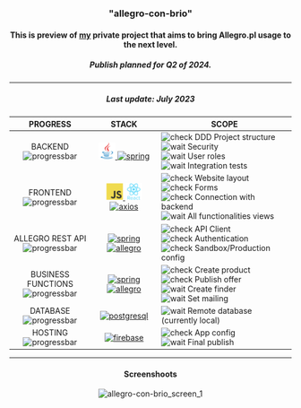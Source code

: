 <h3 align="center">"allegro-con-brio"</h3>

<h4 align="center">This is preview of <a href="https://github.com/p-wel" target="_blank" rel="noreferrer">my</a> private project that aims to bring Allegro.pl usage to the next level.</h4>

<h5 align="center">Publish planned for Q2 of 2024.</h5>

---
<h5 align="center">Last update: July 2023</h5>
<div align="center">

| PROGRESS | STACK | SCOPE |
| ------------- | ------------ | ------------- |
| <div align="center"> BACKEND <br> <img src="https://geps.dev/progress/45" alt="progressbar" height="17" height="17"/> </div> | <div align="center"> <a href="https://www.oracle.com/pl/java/" target="_blank" rel="noreferrer"> <img src="https://raw.githubusercontent.com/devicons/devicon/master/icons/java/java-original.svg" alt="java" width="30" height="30"/> </a> <a href="https://spring.io/projects/spring-boot" target="_blank" rel="noreferrer"> <img src="https://avatars.githubusercontent.com/u/5138804?s=48&v=4" alt="spring" width="30" height="30"/> </a> </div> | <img src="https://github.com/p-wel/allegro-con-brio/assets/75095360/f1c17213-8b54-426b-bac2-2bde5cb48950" alt="check" width="14" height="14"/> DDD Project structure <br> <img src="https://github.com/p-wel/allegro-con-brio/assets/75095360/c208c473-a642-4954-9a91-92f3d5ae87f8" alt="wait" width="14" height="14"/> Security <br> <img src="https://github.com/p-wel/allegro-con-brio/assets/75095360/c208c473-a642-4954-9a91-92f3d5ae87f8" alt="wait" width="14" height="14"/> User roles <br> <img src="https://github.com/p-wel/allegro-con-brio/assets/75095360/c208c473-a642-4954-9a91-92f3d5ae87f8" alt="wait" width="14" height="14"/> Integration tests |
| <div align="center"> FRONTEND <br> <img src="https://geps.dev/progress/55" alt="progressbar" height="17"/> </div> | <div align="center"> <a href="https://developer.mozilla.org/en-US/docs/Web/JavaScript" target="_blank" rel="noreferrer"> <img src="https://raw.githubusercontent.com/devicons/devicon/master/icons/javascript/javascript-original.svg" alt="javascript" width="30" height="30"/> </a> <a href="https://reactjs.org/" target="_blank" rel="noreferrer"> <img src="https://raw.githubusercontent.com/devicons/devicon/master/icons/react/react-original-wordmark.svg" alt="react" width="30" height="30"/> </a> <a href="https://axios-http.com/" target="_blank" rel="noreferrer"> <img src="https://avatars.githubusercontent.com/u/32372333?s=48&v=4" alt="axios" width="30" height="30"/> </a> </div> | <img src="https://github.com/p-wel/allegro-con-brio/assets/75095360/f1c17213-8b54-426b-bac2-2bde5cb48950" alt="check" width="14" height="14"/> Website layout <br> <img src="https://github.com/p-wel/allegro-con-brio/assets/75095360/f1c17213-8b54-426b-bac2-2bde5cb48950" alt="check" width="14" height="14"/> Forms <br> <img src="https://github.com/p-wel/allegro-con-brio/assets/75095360/f1c17213-8b54-426b-bac2-2bde5cb48950" alt="check" width="14" height="14"/> Connection with backend <br> <img src="https://github.com/p-wel/allegro-con-brio/assets/75095360/c208c473-a642-4954-9a91-92f3d5ae87f8" alt="wait" width="14" height="14"/> All functionalities views |
| <div align="center"> ALLEGRO REST API <br> <img src="https://geps.dev/progress/100" alt="progressbar" height="17"/> </div> | <div align="center"> <a href="https://spring.io/projects/spring-boot" target="_blank" rel="noreferrer"> <img src="https://avatars.githubusercontent.com/u/5138804?s=48&v=4" alt="spring" width="30" height="30"/> </a> <a href="https://developer.allegro.pl/documentation" target="_blank" rel="noreferrer"> <img src="https://a.allegroimg.com/original/343297/28c4320247179d1326a0c73a423e/logo-allegro-bcec72b532" alt="allegro" width="30" height="30"/> </a> </div> | <img src="https://github.com/p-wel/allegro-con-brio/assets/75095360/f1c17213-8b54-426b-bac2-2bde5cb48950" alt="check" width="14" height="14"/> API Client <br> <img src="https://github.com/p-wel/allegro-con-brio/assets/75095360/f1c17213-8b54-426b-bac2-2bde5cb48950" alt="check" width="14" height="14"/> Authentication <br> <img src="https://github.com/p-wel/allegro-con-brio/assets/75095360/f1c17213-8b54-426b-bac2-2bde5cb48950" alt="check" width="14" height="14"/> Sandbox/Production config |
| <div align="center"> BUSINESS FUNCTIONS <br> <img src="https://geps.dev/progress/50" alt="progressbar" height="17"/> </div> | <div align="center"> <a href="https://spring.io/projects/spring-boot" target="_blank" rel="noreferrer"> <img src="https://avatars.githubusercontent.com/u/5138804?s=48&v=4" alt="spring" width="30" height="30"/> </a> <a href="https://developer.allegro.pl/documentation" target="_blank" rel="noreferrer"> <img src="https://a.allegroimg.com/original/343297/28c4320247179d1326a0c73a423e/logo-allegro-bcec72b532" alt="allegro" width="30" height="30"/> </a> </div> | <img src="https://github.com/p-wel/allegro-con-brio/assets/75095360/f1c17213-8b54-426b-bac2-2bde5cb48950" alt="check" width="14" height="14"/> Create product <br> <img src="https://github.com/p-wel/allegro-con-brio/assets/75095360/f1c17213-8b54-426b-bac2-2bde5cb48950" alt="check" width="14" height="14"/> Publish offer <br> <img src="https://github.com/p-wel/allegro-con-brio/assets/75095360/c208c473-a642-4954-9a91-92f3d5ae87f8" alt="wait" width="14" height="14"/> Create finder <br> <img src="https://github.com/p-wel/allegro-con-brio/assets/75095360/c208c473-a642-4954-9a91-92f3d5ae87f8" alt="wait" width="14" height="14"/> Set mailing |
| <div align="center"> DATABASE <br> <img src="https://geps.dev/progress/50" alt="progressbar" height="17"/> </div> | <div align="center"> <a href="https://www.postgresql.org" target="_blank" rel="noreferrer"> <img src="https://www.postgresql.org/media/img/about/press/elephant.png" alt="postgresql" width="30" height="30"/> </a> </div> | <img src="https://github.com/p-wel/allegro-con-brio/assets/75095360/c208c473-a642-4954-9a91-92f3d5ae87f8" alt="wait" width="14" height="14"/> Remote database (currently local) |
| <div align="center"> HOSTING <br> <img src="https://geps.dev/progress/75" alt="progressbar" height="17"/> </div> | <div align="center"> <a href="https://firebase.google.com/" target="_blank" rel="noreferrer"> <img src="https://www.vectorlogo.zone/logos/firebase/firebase-icon.svg" alt="firebase" width="30" height="30"/> </a> </div> | <img src="https://github.com/p-wel/allegro-con-brio/assets/75095360/f1c17213-8b54-426b-bac2-2bde5cb48950" alt="check" width="14" height="14"/> App config <br> <img src="https://github.com/p-wel/allegro-con-brio/assets/75095360/c208c473-a642-4954-9a91-92f3d5ae87f8" alt="wait" width="14" height="14"/> Final publish |
</div>

---
<h4 align="center">Screenshoots</h4>
<div align="center"> <img src="https://github.com/p-wel/allegro-con-brio/assets/75095360/5259c7b4-4ff0-4139-a169-9b9de8aa1fe1" alt="allegro-con-brio_screen_1" width="920  " height="600"/> </div>
